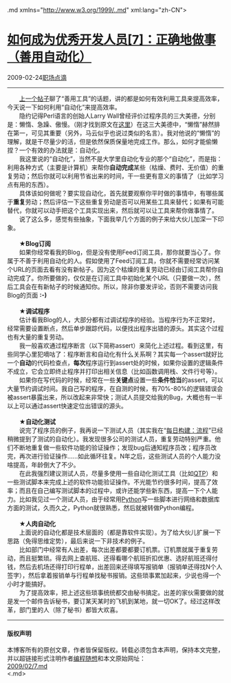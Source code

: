 <!DOCTYPE.md>
.md xmlns="http://www.w3.org/1999/..md" xml:lang="zh-CN">
<head>
<meta http-equiv="Content-Type" content="text.md; charset=utf-8" />
<meta name="generator" content="Python script by program.think@gmail.com" />
<meta name="provider" content="program-think.blogspot.com" />
<link type="text/css" rel="stylesheet" href="../../css/program-think.css" />
<title>如何成为优秀开发人员[7]：正确地做事（善用自动化） - 编程随想的博客</title>
</head>
<body>
<div id="main" style="width:100%;">
<h1><a href="../../index.md" title="回到首页">如何成为优秀开发人员[7]：正确地做事（善用自动化）</a></h1>
<div class="post-info"><span class="date-header">2009-02-24</span><a href="../../tags/E8818CE59CBAE782B9E6BBB4.md" class="tag">职场点滴</a> </div>
<hr>
<div class="post">
　　<a href="../../2009/02/6.md">上一个帖子</a>聊了“善用工具”的话题，讲的都是如何有效利用工具来提高效率，今天说一下如何利用“自动化”来提高效率。<!--program-think--><br />　　隐约记得Perl语言的创始人Larry Wall曾经评价过程序员的三大美德，分别是：懒惰、急躁、傲慢。（刚才找到原文在<a href="http://en.wikipedia.org/wiki/Larry_Wall#Virtues_of_a_programmer" target="_blank" rel="nofollow">这里</a>）在这三大美德中，“懒惰”赫然排在第一，可见其重要（另外，马云似乎也说过类似的名言）。我对他说的“懒惰”的理解，就是干尽量少的活，但是依然保质保量地完成工作。那么，如何才能偷懒捏？一个有效的办法就是：自动化。<br />　　我这里说的“自动化”，当然不是大学里自动化专业的那个“自动化”，而是指：利用各种方式（主要是计算机）来帮你<b>自动完成</b>某些（枯燥、费时、无价值）的重复劳动；然后你就可以利用节省出来的时间，干一些更有意义的事情了（比如学习点有用的东西）。<br />　　具体该如何做呢？要实现自动化，首先就要观察你平时做的事情中，有哪些属于<b>重复</b>劳动；然后评估一下这些重复劳动是否可以用某些工具来替代；如果有可能替代，你就可以动手把这个工具实现出来，然后就可以让工具来帮你做事情了。<br />　　说了这么多，感觉有些抽象，下面我举几个方面的例子来给大伙儿加深一下印象。<br /><br />　　★<b>Blog订阅</b><a name="blog"> </a><br />　　如果你经常看我的Blog，但是没有使用Feed订阅工具，那你就要当心了。你属于不善于利用自动化的人。假如使用了Feed订阅工具，你就不需要经常访问某个URL的页面去看有没有新帖子。因为这个枯燥的重复劳动已经由订阅工具帮你自动完成了。你所要做的，仅仅是在订阅工具中初始化某个URL（只要做一次），然后工具会在有新帖子的时候通知你。所以，除非你要发评论，否则不需要访问我Blog的页面 <b>:-)</b><br /><br />　　★<b>调试程序</b><a name="debug"> </a><br />　　估计看我Blog的人，大部分都有过调试程序的经验。当程序行为不正常时，经常需要设置断点，然后单步跟踪代码，以便找出程序出错的源头。其实这个过程也有大量的重复劳动。<br />　　我一般喜欢通过程序断言（以下简称assert）来简化上述过程。看到这里，有些同学心里犯嘀咕了：程序断言和自动化有什么关系啊？其实每一个assert就好比一个<b>自动</b>的代码检查点，<b>每次</b>程序运行到assert处的时候，如果你设置的逻辑条件不成立，它会立即终止程序并打印出相关信息（比如函数调用栈、文件行号等）。<br />　　如果你在写代码的时候，经常在一些<b>关键点</b>设置一些<b>条件恰当</b>的assert，可以大量节约调试时间。我自己写的程序，在自测的时候，有70%-80%的逻辑错误会被assert暴露出来，所以改起来非常快；测试人员提交给我的Bug，大概也有一半以上可以通过assert快速定位出错误的源头。<br /><br />　　★<b>自动化测试</b><a name="test"> </a><br />　　说完了程序员的例子，我再说一下测试人员（其实我在“<a href="../../2009/02/daily-build-3-proces.md" target="_blank">每日构建：流程</a>”已经稍微提到了测试的自动化）。我发现很多公司的测试人员，重复劳动特别严重。他们不断地重复做一些软件功能的验证操作；发现bug后通知程序员改；程序员改完，再次进行验证操作......如此循环往复。N年之后，这些测试人员的个人能力没啥提高，年龄倒大了不少。<br />　　在此我强烈建议测试人员，尽量多使用一些自动化测试工具（比如<a href="http://en.wikipedia.org/wiki/HP_QuickTest_Professional" target="_blank" rel="nofollow">QTP</a>）和一些测试脚本来完成上述的软件功能验证操作。不光能节约很多时间，提高了效率；而且在自己编写测试脚本的过程中，或许还能学些新东西，提高一下个人能力。比如我见过一个测试人员，由于经常用<a href="http://www.python.org" target="_blank" rel="nofollow">Python</a>写一些脚本进行网络和数据库方面的测试，久而久之，Python就很熟悉，然后就被转做Python编程。<br /><br />　　★<b>人肉自动化</b><a name="human"> </a><br />　　上面说的自动化都是技术层面的（都是靠软件实现）。为了给大伙儿扩展一下思路（免得思维定势），最后来说一下非技术的例子。<br />　　比如部门中经常有人出差，每次出差都要都要订机票。订机票就属于重复劳动，而且挺繁琐。得去网上查航班、还得看哪个航班折扣优惠、选好航班还得付钱，然后去机场还得打印行程单，出差回来还得填写报销单（报销单还得找N个人签字），然后拿着报销单与行程单找秘书报销。这些琐事累加起来，少说也得一个小时才能搞好。<br />　　为了提高效率，把上述这些琐事统统都交由秘书搞定。出差的家伙需要做的就是发一个邮件告诉秘书，要订某天某时的飞机到某地，就一切OK了。经过这样改革，部门里的人（除了秘书）都皆大欢喜。<div class="blogger-post-footer">
</div>
<hr>
<div class="copyright">
<h4>版权声明</h4>
本博客所有的原创文章，作者皆保留版权。转载必须包含本声明，保持本文完整，并以超链接形式注明作者<a href="mailto:program.think@gmail.com">编程随想</a>和本文原始网址：<br>
<a href="2009/02/7.md">2009/02/7.md</a>
</div>
</div>
</body>
<.md>

